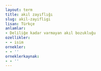 ```yaml
---
layout: term
title: akıl zayıflığı
slug: akil-zayifligi
lisan: Türkçe
anlamlar:
- Deliliğe kadar varmayan akıl bozukluğu
ozellikler:
- - isim
ornekler:
- - ''
orneklerkaynak:
- - ''
---
```

